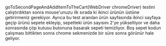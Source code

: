 goToSecondPageAndAddItemToTheCart(WebDriver chromeDriver)
testini çalıştırdıktan sonra mouse'unuzu ilk sırada ki
ikinci ürünün üstüne getirirmeniz gerekiyor.
Ayrıca bu test aranılan ürün sayfasında ikinci sayfaya 
geçip ürünü sepete ekleyip, sepetteki ürün sayısını 
2'ye yükseltiyor ve daha sonrasında
çöp kutusu butonuna basarak sepeti temizliyor. 
Boş sepet kodun çalışması bittikten sonra chrome 
sekmenizde bir süre sonra görünür hale geliyor.
